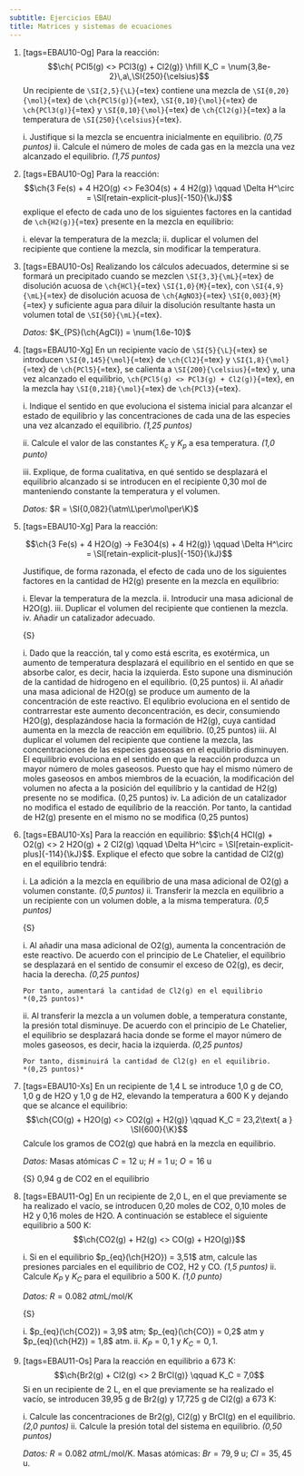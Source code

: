 ```yaml
---
subtitle: Ejercicios EBAU
title: Matrices y sistemas de ecuaciones
---
```


1.  \[tags=EBAU10-Og\] Para la reacción:
    $$\ch{ PCl5(g) <> PCl3(g) + Cl2(g)} \hfill K_C = \num{3,8e-2}\,a\,\SI{250}{\celsius}$$
    Un recipiente de `\SI{2,5}{\L}`{=tex} contiene una mezcla de
    `\SI{0,20}{\mol}`{=tex} de `\ch{PCl5(g)}`{=tex},
    `\SI{0,10}{\mol}`{=tex} de `\ch{PCl3(g)}`{=tex} y
    `\SI{0,10}{\mol}`{=tex} de `\ch{Cl2(g)}`{=tex} a la temperatura de
    `\SI{250}{\celsius}`{=tex}.

    i.  Justifique si la mezcla se encuentra inicialmente en equilibrio.
        *(0,75 puntos)*
    ii. Calcule el número de moles de cada gas en la mezcla una vez
        alcanzado el equilibrio. *(1,75 puntos)*

2.  \[tags=EBAU10-Og\] Para la reacción:
    $$\ch{3 Fe(s) + 4 H2O(g) <> Fe3O4(s) + 4 H2(g)} \qquad \Delta H^\circ = \SI[retain-explicit-plus]{-150}{\kJ}$$
    explique el efecto de cada uno de los siguientes factores en la
    cantidad de `\ch{H2(g)}`{=tex} presente en la mezcla en equilibrio:

    i.  elevar la temperatura de la mezcla;
    ii. duplicar el volumen del recipiente que contiene la mezcla, sin
        modificar la temperatura.

3.  \[tags=EBAU10-Os\] Realizando los cálculos adecuados, determine si
    se formará un precipitado cuando se mezclen `\SI{3,3}{\mL}`{=tex} de
    disolución acuosa de `\ch{HCl}`{=tex} `\SI{1,0}{M}`{=tex}, con
    `\SI{4,9}{\mL}`{=tex} de disolución acuosa de `\ch{AgNO3}`{=tex}
    `\SI{0,003}{M}`{=tex} y suficiente agua para diluir la disolución
    resultante hasta un volumen total de `\SI{50}{\mL}`{=tex}.

    *Datos:* $K_{PS}(\ch{AgCl}) = \num{1.6e-10}$

4.  \[tags=EBAU10-Xg\] En un recipiente vacío de `\SI{5}{\L}`{=tex} se
    introducen `\SI{0,145}{\mol}`{=tex} de `\ch{Cl2}`{=tex} y
    `\SI{1,8}{\mol}`{=tex} de `\ch{PCl5}`{=tex}, se calienta a
    `\SI{200}{\celsius}`{=tex} y, una vez alcanzado el equilibrio,
    `\ch{PCl5(g) <> PCl3(g) + Cl2(g)}`{=tex}, en la mezcla hay
    `\SI{0,218}{\mol}`{=tex} de `\ch{PCl3}`{=tex}.

    i.  Indique el sentido en que evoluciona el sistema inicial para
        alcanzar el estado de equilibrio y las concentraciones de cada
        una de las especies una vez alcanzado el equilibrio. *(1,25
        puntos)*

    ii. Calcule el valor de las constantes $K_c$ y $K_p$ a esa
        temperatura. *(1,0 punto)*

    iii. Explique, de forma cualitativa, en qué sentido se desplazará el
         equilibrio alcanzado si se introducen en el recipiente 0,30 mol
         de manteniendo constante la temperatura y el volumen.

    *Datos:* $R = \SI{0,082}{\atm\L\per\mol\per\K}$

5.  \[tags=EBAU10-Xg\] Para la reacción:

    $$\ch{3 Fe(s) + 4 H2O(g) -> Fe3O4(s) + 4 H2(g)} \qquad \Delta H^\circ = \SI[retain-explicit-plus]{-150}{\kJ}$$

    Justifique, de forma razonada, el efecto de cada uno de los
    siguientes factores en la cantidad de H2(g) presente en la mezcla en
    equilibrio:

    i.  Elevar la temperatura de la mezcla.
    ii. Introducir una masa adicional de H2O(g).
    iii. Duplicar el volumen del recipiente que contienen la mezcla.
    iv. Añadir un catalizador adecuado.

    {S}

    i.  Dado que la reacción, tal y como está escrita, es exotérmica, un
        aumento de temperatura desplazará el equilibrio en el sentido en
        que se absorbe calor, es decir, hacia la izquierda. Esto supone
        una disminución de la cantidad de hidrogeno en el equilíbrio.
        (0,25 puntos)
    ii. Al añadir una masa adicional de H2O(g) se produce um aumento de
        la concentración de este reactivo. El equlibrio evoluciona en el
        sentido de contrarrestar este aumento deconcentración, es decir,
        consumiendo H2O(g), desplazándose hacia la formación de H2(g),
        cuya cantidad aumenta en la mezcla de reacción em equilibrio.
        (0,25 puntos)
    iii. Al duplicar el volumen del recipiente que contiene la mezcla,
         las concentraciones de las especies gaseosas en el equilibrio
         disminuyen. El equilibrio evoluciona en el sentido en que la
         reacción produzca un mayor número de moles gaseosos. Puesto que
         hay el mismo número de moles gaseosos en ambos miembros de la
         ecuación, la modificación del volumen no afecta a la posición
         del equilíbrio y la cantidad de H2(g) presente no se modifica.
         (0,25 puntos)
    iv. La adición de un catalizador no modifica el estado de equilíbrio
        de la reacción. Por tanto, la cantidad de H2(g) presente en el
        mismo no se modifica (0,25 puntos)

6.  \[tags=EBAU10-Xs\] Para la reacción en equilibrio:
    $$\ch{4 HCl(g) + O2(g) <> 2 H2O(g) + 2 Cl2(g) \qquad \Delta H^\circ = \SI[retain-explicit-plus]{-114}{\kJ}$$.
    Explique el efecto que sobre la cantidad de Cl2(g) en el equilibrio
    tendrá:

    i.  La adición a la mezcla en equilibrio de una masa adicional de
        O2(g) a volumen constante. *(0,5 puntos)*
    ii. Transferir la mezcla en equilibrio a un recipiente con un
        volumen doble, a la misma temperatura. *(0,5 puntos)*

    {S}

    i.  Al añadir una masa adicional de O2(g), aumenta la concentración
        de este reactivo. De acuerdo con el principio de Le Chatelier,
        el equilibrio se desplazará en el sentido de consumir el exceso
        de O2(g), es decir, hacia la derecha. *(0,25 puntos)*

        Por tanto, aumentará la cantidad de Cl2(g) en el equilibrio
        *(0,25 puntos)*

    ii. Al transferir la mezcla a un volumen doble, a temperatura
        constante, la presión total disminuye. De acuerdo con el
        principio de Le Chatelier, el equilibrio se desplazará hacia
        donde se forme el mayor número de moles gaseosos, es decir,
        hacia la izquierda. *(0,25 puntos)*

        Por tanto, disminuirá la cantidad de Cl2(g) en el equilibrio.
        *(0,25 puntos)*

7.  \[tags=EBAU10-Xs\] En un recipiente de 1,4 L se introduce 1,0 g de
    CO, 1,0 g de H2O y 1,0 g de H2, elevando la temperatura a 600 K y
    dejando que se alcance el equilibrio:
    $$\ch{CO(g) + H2O(g) <> CO2(g) + H2(g)} \qquad K_C = 23,2\text{ a } \SI{600}{\K}$$
    Calcule los gramos de CO2(g) que habrá en la mezcla en equilibrio.

    *Datos:* Masas atómicas $C = 12$ u; $H = 1$ u; $O = 16$ u

    {S} 0,94 g de CO2 en el equilibrio

8.  \[tags=EBAU11-Og\] En un recipiente de 2,0 L, en el que previamente
    se ha realizado el vacío, se introducen 0,20 moles de CO2, 0,10
    moles de H2 y 0,16 moles de H2O. A continuación se establece el
    siguiente equilibrio a 500 K:
    $$\ch{CO2(g) + H2(g) <> CO(g) + H2O(g)}$$

    i.  Si en el equilibrio $p_{eq}(\ch{H2O}) = 3,51$ atm, calcule las
        presiones parciales en el equilibrio de CO2, H2 y CO. *(1,5
        puntos)*
    ii. Calcule $K_P$ y $K_C$ para el equilibrio a 500 K. *(1,0 punto)*

    *Datos:* $R = \SI{0,082}{atm\L\per\mol\per\K}$

    {S}

    i.  $p_{eq}(\ch{CO2}) = 3,9$ atm; $p_{eq}(\ch{CO}) = 0,2$ atm y
        $p_{eq}(\ch{H2}) = 1,8$ atm.
    ii. $K_P = 0,1$ y $K_C = 0,1$.

9.  \[tags=EBAU11-Os\] Para la reacción en equilibrio a 673 K:
    $$\ch{Br2(g) + Cl2(g) <> 2 BrCl(g)} \qquad K_C = 7,0$$ Si en un
    recipiente de 2 L, en el que previamente se ha realizado el vacío,
    se introducen 39,95 g de Br2(g) y 17,725 g de Cl2(g) a 673 K:

    i.  Calcule las concentraciones de Br2(g), Cl2(g) y BrCl(g) en el
        equilibrio. *(2,0 puntos)*
    ii. Calcule la presión total del sistema en equilibrio. *(0,50
        puntos)*

    *Datos:* $R = \SI{0,082}{atm\L\per\mol\per\K}$. Masas atómicas:
    $Br = 79,9$ u; $Cl = 35,45$ u.
